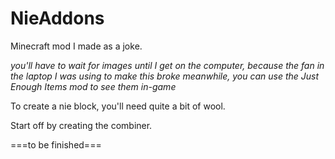 # NieAddons
Minecraft mod I made as a joke.

*you'll have to wait for images until I get on the computer, because the fan in the laptop I was using to make this broke*
*meanwhile, you can use the Just Enough Items mod to see them in-game*

To create a nie block, you'll need quite a bit of wool.

Start off by creating the combiner.

===to be finished===
